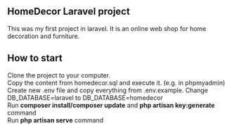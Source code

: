 ## HomeDecor Laravel project
This was my first project in laravel. It is an online web shop for home decoration and furniture.

## How to start
Clone the project to your computer. <br/>
Copy the content from homedecor.sql and execute it. (e.g. in phpmyadmin) <br/>
Create new .env file and copy everything from .env.example. Change DB_DATABASE=laravel to DB_DATABASE=homedecor <br/>
Run **composer install/composer update** and **php artisan key:generate** command <br/>
Run **php artisan serve** command

